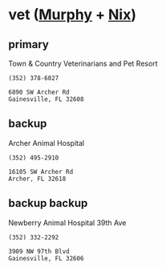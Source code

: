 # vet ([Murphy](murphy.md) + [Nix](nix.md))

## primary

Town & Country Veterinarians and Pet Resort

```
(352) 378-6027
```

```
6890 SW Archer Rd
Gainesville, FL 32608
```

## backup

Archer Animal Hospital

```
(352) 495-2910
```

```
16105 SW Archer Rd
Archer, FL 32618
```

## backup backup

Newberry Animal Hospital 39th Ave

```
(352) 332-2292
```

```
3909 NW 97th Blvd
Gainesville, FL 32606
```

